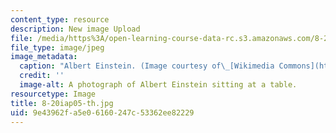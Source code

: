 ```yaml
---
content_type: resource
description: New image Upload
file: /media/https%3A/open-learning-course-data-rc.s3.amazonaws.com/8-20-introduction-to-special-relativity-january-iap-2005/9e43962fa5e06160247c53362ee82229_8-20iap05-th.jpg
file_type: image/jpeg
image_metadata:
  caption: "Albert Einstein. (Image courtesy of\_[Wikimedia Commons](http://commons.wikimedia.org/wiki/Main_Page).)"
  credit: ''
  image-alt: A photograph of Albert Einstein sitting at a table.
resourcetype: Image
title: 8-20iap05-th.jpg
uid: 9e43962f-a5e0-6160-247c-53362ee82229
---
```

